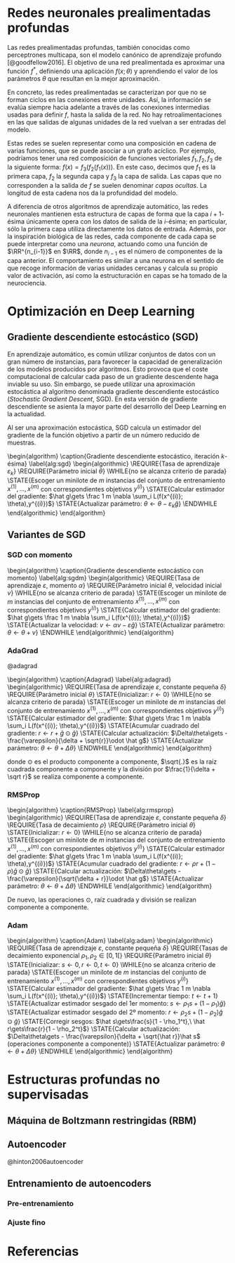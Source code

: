 # Redes neuronales prealimentadas profundas

Las redes prealimentadas profundas, también conocidas como perceptrones multicapa, son el modelo canónico de aprendizaje profundo [@goodfellow2016]. El objetivo de una red prealimentada es aproximar una función $f^{*}$, definiendo una aplicación $f(x;\theta)$ y aprendiendo el valor de los parámetros $\theta$ que resultan en la mejor aproximación.

En concreto, las redes prealimentadas se caracterizan por que no se forman ciclos en las conexiones entre unidades. Así, la información se evalúa siempre hacia adelante a través de las conexiones intermedias usadas para definir $f$, hasta la salida de la red. No hay retroalimentaciones en las que salidas de algunas unidades de la red vuelvan a ser entradas del modelo.

Estas redes se suelen representar como una composición en cadena de varias funciones, que se puede asociar a un grafo acíclico. Por ejemplo, podríamos tener una red composición de funciones vectoriales $f_1, f_2, f_3$ de la siguiente forma: $f(x)=f_3(f_2(f_1(x)))$. En este caso, decimos que $f_1$ es la primera capa, $f_2$ la segunda capa y $f_3$ la capa de salida. Las capas que no corresponden a la salida de $f$ se suelen denominar *capas ocultas*. La longitud de esta cadena nos da la profundidad del modelo.

A diferencia de otros algoritmos de aprendizaje automático, las redes neuronales mantienen esta estructura de capas de forma que la capa $i+1$-ésima únicamente opera con los datos de salida de la $i$-ésima; en particular, sólo la primera capa utiliza directamente los datos de entrada. Además, por la inspiración biológica de las redes, cada componente de cada capa se puede interpretar como una *neurona*, actuando como una función de $\RR^{n_{i-1}}$ en $\RR$, donde $n_{i-1}$ es el número de componentes de la capa anterior. El comportamiento es similar a una neurona en el sentido de que recoge información de varias unidades cercanas y calcula su propio valor de activación, así como la estructuración en capas se ha tomado de la neurociencia.
 
# Optimización en Deep Learning

## Gradiente descendiente estocástico (SGD)

En aprendizaje automático, es común utilizar conjuntos de datos con un gran número de instancias, para favorecer la capacidad de generalización de los modelos producidos por algoritmos. Esto provoca que el coste computacional de calcular cada paso de un gradiente descendente haga inviable su uso. Sin embargo, se puede utilizar una aproximación estocástica al algoritmo denominada gradiente descendiente estocástico (*Stochastic Gradient Descent*, SGD). En esta versión de gradiente descendiente se asienta la mayor parte del desarrollo del Deep Learning en la actualidad.

Al ser una aproximación estocástica, SGD calcula un estimador del gradiente de la función objetivo a partir de un número reducido de muestras.

\begin{algorithm}
\caption{Gradiente descendiente estocástico, iteración $k$-ésima}
\label{alg:sgd}
\begin{algorithmic}
  \REQUIRE{Tasa de aprendizaje $\varepsilon_k$}
  \REQUIRE{Parámetro inicial $\theta$}
  \WHILE{no se alcanza criterio de parada}
  \STATE{Escoger un minilote de $m$ instancias del conjunto de entrenamiento $x^{(1)},\dots,x^{(m)}$ con correspondientes objetivos $y^{(i)}$}
  \STATE{Calcular estimador del gradiente: $\hat g\gets \frac 1 m \nabla \sum_i L(f(x^{(i)}; \theta),y^{(i)})$}
  \STATE{Actualizar parámetro: $\theta\gets\theta - \varepsilon_k\hat g$}
  \ENDWHILE
\end{algorithmic}
\end{algorithm}

## Variantes de SGD

### SGD con momento

\begin{algorithm}
\caption{Gradiente descendiente estocástico con momento}
\label{alg:sgdm}
\begin{algorithmic}
  \REQUIRE{Tasa de aprendizaje $\varepsilon$, momento $\alpha$}
  \REQUIRE{Parámetro inicial $\theta$, velocidad inicial $v$}
  \WHILE{no se alcanza criterio de parada}
  \STATE{Escoger un minilote de $m$ instancias del conjunto de entrenamiento $x^{(1)},\dots,x^{(m)}$ con correspondientes objetivos $y^{(i)}$}
  \STATE{Calcular estimador del gradiente: $\hat g\gets \frac 1 m \nabla \sum_i L(f(x^{(i)}; \theta),y^{(i)})$}
  \STATE{Actualizar la velocidad: $v\gets\alpha v - \varepsilon \hat g$}
  \STATE{Actualizar parámetro: $\theta\gets\theta + v$}
  \ENDWHILE
\end{algorithmic}
\end{algorithm}

### AdaGrad

@adagrad

\begin{algorithm}
\caption{Adagrad}
\label{alg:adagrad}
\begin{algorithmic}
  \REQUIRE{Tasa de aprendizaje $\varepsilon$, constante pequeña $\delta$}
  \REQUIRE{Parámetro inicial $\theta$}
  \STATE{Inicializar: $r\gets 0$}
  \WHILE{no se alcanza criterio de parada}
  \STATE{Escoger un minilote de $m$ instancias del conjunto de entrenamiento $x^{(1)},\dots,x^{(m)}$ con correspondientes objetivos $y^{(i)}$}
  \STATE{Calcular estimador del gradiente: $\hat g\gets \frac 1 m \nabla \sum_i L(f(x^{(i)}; \theta),y^{(i)})$}
  \STATE{Acumular cuadrado del gradiente: $r\gets r + \hat g\odot \hat g$}
  \STATE{Calcular actualización: $\Delta\theta\gets - \frac{\varepsilon}{\delta + \sqrt{r}}\odot \hat g$}
  \STATE{Actualizar parámetro: $\theta\gets\theta + \Delta\theta$}
  \ENDWHILE
\end{algorithmic}
\end{algorithm}

donde $\odot$ es el producto componente a componente, $\sqrt{.}$ es la raíz cuadrada componente a componente y la división por $\frac{1}{\delta + \sqrt r}$ se realiza componente a componente.

### RMSProp

\begin{algorithm}
\caption{RMSProp}
\label{alg:rmsprop}
\begin{algorithmic}
  \REQUIRE{Tasa de aprendizaje $\varepsilon$, constante pequeña $\delta$}
  \REQUIRE{Tasa de decaimiento $\rho$}
  \REQUIRE{Parámetro inicial $\theta$}
  \STATE{Inicializar: $r\gets 0$}
  \WHILE{no se alcanza criterio de parada}
  \STATE{Escoger un minilote de $m$ instancias del conjunto de entrenamiento $x^{(1)},\dots,x^{(m)}$ con correspondientes objetivos $y^{(i)}$}
  \STATE{Calcular estimador del gradiente: $\hat g\gets \frac 1 m \nabla \sum_i L(f(x^{(i)}; \theta),y^{(i)})$}
  \STATE{Acumular cuadrado del gradiente: $r\gets \rho r + (1 - \rho) \hat g\odot \hat g$}
  \STATE{Calcular actualización: $\Delta\theta\gets - \frac{\varepsilon}{\sqrt{\delta + r}}\odot \hat g$}
  \STATE{Actualizar parámetro: $\theta\gets\theta + \Delta\theta$}
  \ENDWHILE
\end{algorithmic}
\end{algorithm}

De nuevo, las operaciones $\odot$, raíz cuadrada y división se realizan componente a componente.

### Adam

\begin{algorithm}
\caption{Adam}
\label{alg:adam}
\begin{algorithmic}
  \REQUIRE{Tasa de aprendizaje $\varepsilon$, constante pequeña $\delta$}
  \REQUIRE{Tasas de decaimiento exponencial $\rho_{1}, \rho_2\in[0,1[$}
  \REQUIRE{Parámetro inicial $\theta$}
  \STATE{Inicializar: $s\gets 0, r\gets 0, t\gets 0$}
  \WHILE{no se alcanza criterio de parada}
  \STATE{Escoger un minilote de $m$ instancias del conjunto de entrenamiento $x^{(1)},\dots,x^{(m)}$ con correspondientes objetivos $y^{(i)}$}
  \STATE{Calcular estimador del gradiente: $\hat g\gets \frac 1 m \nabla \sum_i L(f(x^{(i)}; \theta),y^{(i)})$}
  \STATE{Incrementar tiempo: $t\gets t + 1$}
  \STATE{Actualizar estimador sesgado del 1er momento: $s\gets \rho_1 s + (1 - \rho_1)\hat g$}
  \STATE{Actualizar estimador sesgado del 2º momento: $r\gets \rho_2 s + (1 - \rho_2)\hat g\odot \hat g$}
  \STATE{Corregir sesgos: $\hat s\gets\frac{s}{1 - \rho_1^t},\ \hat r\gets\frac{r}{1 - \rho_2^t}$}
  \STATE{Calcular actualización: $\Delta\theta\gets - \frac{\varepsilon}{\delta + \sqrt{\hat r}}\hat s$ (operaciones componente a componente)}
  \STATE{Actualizar parámetro: $\theta\gets\theta + \Delta\theta$}
  \ENDWHILE
\end{algorithmic}
\end{algorithm}

# Estructuras profundas no supervisadas

## Máquina de Boltzmann restringidas (RBM)

## Autoencoder

@hinton2006autoencoder

## Entrenamiento de autoencoders

### Pre-entrenamiento

### Ajuste fino

# Referencias
